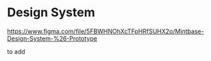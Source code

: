 # Design System

https://www.figma.com/file/5FBWHNOhXcTFpHRfSUHX2o/Mintbase-Design-System-%26-Prototype

to add 
